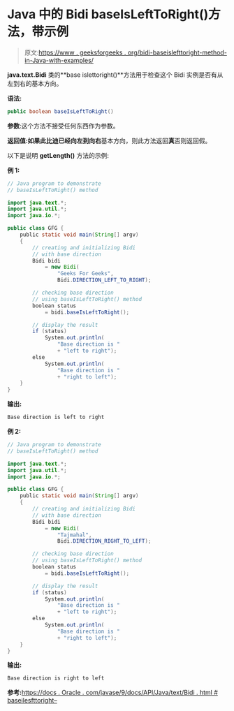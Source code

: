 # Java 中的 Bidi baseIsLeftToRight()方法，带示例

> 原文:[https://www . geeksforgeeks . org/bidi-baseislefttoright-method-in-Java-with-examples/](https://www.geeksforgeeks.org/bidi-baseislefttoright-method-in-java-with-examples/)

**java.text.Bidi** 类的**base islettoright()**方法用于检查这个 Bidi 实例是否有从左到右的基本方向。

**语法:**

```java
public boolean baseIsLeftToRight()
```

**参数**:这个方法不接受任何东西作为参数。

**返回值:**如果此比迪已经向左到**向右**基本方向，则此方法返回**真**否则返回假。

以下是说明 **getLength()** 方法的示例:

**例 1:**

```java
// Java program to demonstrate
// baseIsLeftToRight() method

import java.text.*;
import java.util.*;
import java.io.*;

public class GFG {
    public static void main(String[] argv)
    {
        // creating and initializing Bidi
        // with base direction
        Bidi bidi
            = new Bidi(
                "Geeks For Geeks",
                Bidi.DIRECTION_LEFT_TO_RIGHT);

        // checking base direction
        // using baseIsLeftToRight() method
        boolean status
            = bidi.baseIsLeftToRight();

        // display the result
        if (status)
            System.out.println(
                "Base direction is "
                + "left to right");
        else
            System.out.println(
                "Base direction is "
                + "right to left");
    }
}
```

**输出:**

```java
Base direction is left to right

```

**例 2:**

```java
// Java program to demonstrate
// baseIsLeftToRight() method

import java.text.*;
import java.util.*;
import java.io.*;

public class GFG {
    public static void main(String[] argv)
    {
        // creating and initializing Bidi
        // with base direction
        Bidi bidi
            = new Bidi(
                "Tajmahal",
                Bidi.DIRECTION_RIGHT_TO_LEFT);

        // checking base direction
        // using baseIsLeftToRight() method
        boolean status
            = bidi.baseIsLeftToRight();

        // display the result
        if (status)
            System.out.println(
                "Base direction is "
                + "left to right");
        else
            System.out.println(
                "Base direction is "
                + "right to left");
    }
}
```

**输出:**

```java
Base direction is right to left

```

**参考:**[https://docs . Oracle . com/javase/9/docs/API/Java/text/Bidi . html # baseilesfttoright–](https://docs.oracle.com/javase/9/docs/api/java/text/Bidi.html#baseIsLeftToRight--)